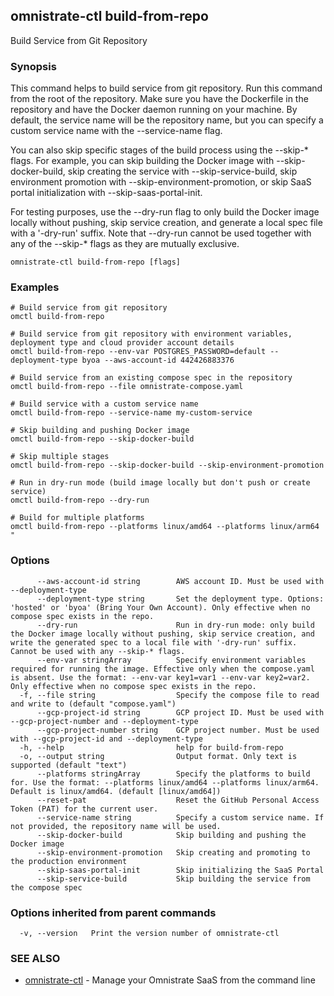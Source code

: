 ## omnistrate-ctl build-from-repo

Build Service from Git Repository

### Synopsis

This command helps to build service from git repository. Run this command from the root of the repository. Make sure you have the Dockerfile in the repository and have the Docker daemon running on your machine. By default, the service name will be the repository name, but you can specify a custom service name with the --service-name flag.

You can also skip specific stages of the build process using the --skip-\* flags. For example, you can skip building the Docker image with --skip-docker-build, skip creating the service with --skip-service-build, skip environment promotion with --skip-environment-promotion, or skip SaaS portal initialization with --skip-saas-portal-init.

For testing purposes, use the --dry-run flag to only build the Docker image locally without pushing, skip service creation, and generate a local spec file with a '-dry-run' suffix. Note that --dry-run cannot be used together with any of the --skip-\* flags as they are mutually exclusive.

```
omnistrate-ctl build-from-repo [flags]
```

### Examples

```
# Build service from git repository
omctl build-from-repo

# Build service from git repository with environment variables, deployment type and cloud provider account details
omctl build-from-repo --env-var POSTGRES_PASSWORD=default --deployment-type byoa --aws-account-id 442426883376

# Build service from an existing compose spec in the repository
omctl build-from-repo --file omnistrate-compose.yaml

# Build service with a custom service name
omctl build-from-repo --service-name my-custom-service

# Skip building and pushing Docker image
omctl build-from-repo --skip-docker-build

# Skip multiple stages
omctl build-from-repo --skip-docker-build --skip-environment-promotion

# Run in dry-run mode (build image locally but don't push or create service)
omctl build-from-repo --dry-run

# Build for multiple platforms
omctl build-from-repo --platforms linux/amd64 --platforms linux/arm64
"
```

### Options

```
      --aws-account-id string        AWS account ID. Must be used with --deployment-type
      --deployment-type string       Set the deployment type. Options: 'hosted' or 'byoa' (Bring Your Own Account). Only effective when no compose spec exists in the repo.
      --dry-run                      Run in dry-run mode: only build the Docker image locally without pushing, skip service creation, and write the generated spec to a local file with '-dry-run' suffix. Cannot be used with any --skip-* flags.
      --env-var stringArray          Specify environment variables required for running the image. Effective only when the compose.yaml is absent. Use the format: --env-var key1=var1 --env-var key2=var2. Only effective when no compose spec exists in the repo.
  -f, --file string                  Specify the compose file to read and write to (default "compose.yaml")
      --gcp-project-id string        GCP project ID. Must be used with --gcp-project-number and --deployment-type
      --gcp-project-number string    GCP project number. Must be used with --gcp-project-id and --deployment-type
  -h, --help                         help for build-from-repo
  -o, --output string                Output format. Only text is supported (default "text")
      --platforms stringArray        Specify the platforms to build for. Use the format: --platforms linux/amd64 --platforms linux/arm64. Default is linux/amd64. (default [linux/amd64])
      --reset-pat                    Reset the GitHub Personal Access Token (PAT) for the current user.
      --service-name string          Specify a custom service name. If not provided, the repository name will be used.
      --skip-docker-build            Skip building and pushing the Docker image
      --skip-environment-promotion   Skip creating and promoting to the production environment
      --skip-saas-portal-init        Skip initializing the SaaS Portal
      --skip-service-build           Skip building the service from the compose spec
```

### Options inherited from parent commands

```
  -v, --version   Print the version number of omnistrate-ctl
```

### SEE ALSO

- [omnistrate-ctl](omnistrate-ctl.md) - Manage your Omnistrate SaaS from the command line
